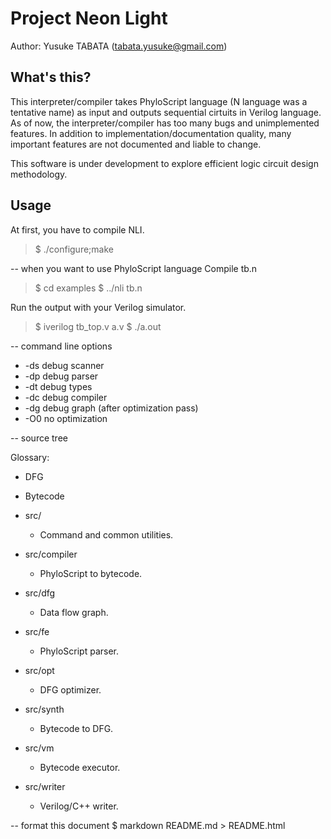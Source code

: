 # Project Neon Light
Author: Yusuke TABATA (tabata.yusuke@gmail.com)

## What's this?
This interpreter/compiler takes PhyloScript language (N language was a tentative name) as input and outputs sequential cirtuits in Verilog language.
As of now, the interpreter/compiler has too many bugs and unimplemented
features. In addition to implementation/documentation quality, many important
features are not documented and liable to change.

This software is under development to explore efficient
logic circuit design methodology.

## Usage
At first, you have to compile NLI.
> $ ./configure;make

-- when you want to use PhyloScript language
Compile tb.n
> $ cd examples
> $ ../nli tb.n

Run the output with your Verilog simulator.
> $ iverilog tb_top.v a.v
> $ ./a.out

-- command line options

* -ds debug scanner
* -dp debug parser
* -dt debug types
* -dc debug compiler
* -dg debug graph (after optimization pass)
* -O0 no optimization

-- source tree

Glossary:
* DFG
* Bytecode

* src/
    * Command and common utilities.
* src/compiler
    * PhyloScript to bytecode.
* src/dfg
    * Data flow graph.
* src/fe
    * PhyloScript parser.
* src/opt
    * DFG optimizer.
* src/synth
    * Bytecode to DFG.
* src/vm
    * Bytecode executor.
* src/writer
    * Verilog/C++ writer.

-- format this document
$ markdown README.md > README.html
